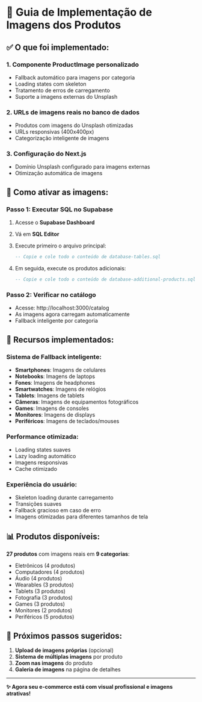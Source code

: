 # 📸 Guia de Implementação de Imagens dos Produtos

## ✅ O que foi implementado:

### 1. **Componente ProductImage personalizado**

- Fallback automático para imagens por categoria
- Loading states com skeleton
- Tratamento de erros de carregamento
- Suporte a imagens externas do Unsplash

### 2. **URLs de imagens reais no banco de dados**

- Produtos com imagens do Unsplash otimizadas
- URLs responsivas (400x400px)
- Categorização inteligente de imagens

### 3. **Configuração do Next.js**

- Domínio Unsplash configurado para imagens externas
- Otimização automática de imagens

## 🚀 Como ativar as imagens:

### **Passo 1: Executar SQL no Supabase**

1. Acesse o **Supabase Dashboard**
2. Vá em **SQL Editor**
3. Execute primeiro o arquivo principal:

   ```sql
   -- Copie e cole todo o conteúdo de database-tables.sql
   ```

4. Em seguida, execute os produtos adicionais:
   ```sql
   -- Copie e cole todo o conteúdo de database-additional-products.sql
   ```

### **Passo 2: Verificar no catálogo**

- Acesse: http://localhost:3000/catalog
- As imagens agora carregam automaticamente
- Fallback inteligente por categoria

## 🎯 Recursos implementados:

### **Sistema de Fallback inteligente:**

- **Smartphones**: Imagens de celulares
- **Notebooks**: Imagens de laptops
- **Fones**: Imagens de headphones
- **Smartwatches**: Imagens de relógios
- **Tablets**: Imagens de tablets
- **Câmeras**: Imagens de equipamentos fotográficos
- **Games**: Imagens de consoles
- **Monitores**: Imagens de displays
- **Periféricos**: Imagens de teclados/mouses

### **Performance otimizada:**

- Loading states suaves
- Lazy loading automático
- Imagens responsivas
- Cache otimizado

### **Experiência do usuário:**

- Skeleton loading durante carregamento
- Transições suaves
- Fallback gracioso em caso de erro
- Imagens otimizadas para diferentes tamanhos de tela

## 📊 Produtos disponíveis:

**27 produtos** com imagens reais em **9 categorias**:

- Eletrônicos (4 produtos)
- Computadores (4 produtos)
- Áudio (4 produtos)
- Wearables (3 produtos)
- Tablets (3 produtos)
- Fotografia (3 produtos)
- Games (3 produtos)
- Monitores (2 produtos)
- Periféricos (5 produtos)

## 🔧 Próximos passos sugeridos:

1. **Upload de imagens próprias** (opcional)
2. **Sistema de múltiplas imagens** por produto
3. **Zoom nas imagens** do produto
4. **Galeria de imagens** na página de detalhes

---

**✨ Agora seu e-commerce está com visual profissional e imagens atrativas!**
